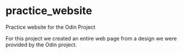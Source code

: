 # practice_website
Practice website for the Odin Project

For this project we created an entire web page from a design we were provided by the Odin project.
